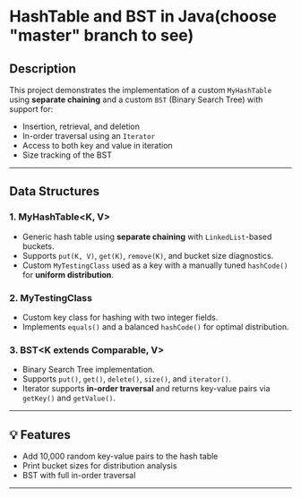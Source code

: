 #  HashTable and BST in Java(choose "master" branch to see)

##  Description

This project demonstrates the implementation of a custom `MyHashTable` using **separate chaining** and a custom `BST` (Binary Search Tree) with support for:

- Insertion, retrieval, and deletion
- In-order traversal using an `Iterator`
- Access to both key and value in iteration
- Size tracking of the BST

---

##  Data Structures

### 1. MyHashTable<K, V>
- Generic hash table using **separate chaining** with `LinkedList`-based buckets.
- Supports `put(K, V)`, `get(K)`, `remove(K)`, and bucket size diagnostics.
- Custom `MyTestingClass` used as a key with a manually tuned `hashCode()` for **uniform distribution**.

### 2. MyTestingClass
- Custom key class for hashing with two integer fields.
- Implements `equals()` and a balanced `hashCode()` for optimal distribution.

### 3. BST<K extends Comparable<K>, V>
- Binary Search Tree implementation.
- Supports `put()`, `get()`, `delete()`, `size()`, and `iterator()`.
- Iterator supports **in-order traversal** and returns key-value pairs via `getKey()` and `getValue()`.

---

## 💡 Features

- Add 10,000 random key-value pairs to the hash table  
-  Print bucket sizes for distribution analysis  
-  BST with full in-order traversal   

---


